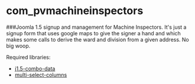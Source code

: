 # com_pvmachineinspectors
###Joomla 1.5 signup and management for Machine Inspectors.
It's just a signup form that uses google maps to give the signer a hand and which makes some calls to derive the ward and division from a given address.  No big woop.

Required libraries:
* [j1.5-combo-data](https://github.com/mattyhead/j1.5-combo-data)
* [multi-select-columns](https://github.com/mattyhead/multi-column-select)
